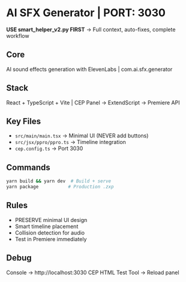 # AI SFX Generator | PORT: 3030
**USE smart_helper_v2.py FIRST** → Full context, auto-fixes, complete workflow

## Core
AI sound effects generation with ElevenLabs | com.ai.sfx.generator

## Stack
React + TypeScript + Vite | CEP Panel → ExtendScript → Premiere API

## Key Files
- `src/main/main.tsx` → Minimal UI (NEVER add buttons)
- `src/jsx/ppro/ppro.ts` → Timeline integration
- `cep.config.ts` → Port 3030

## Commands
```bash
yarn build && yarn dev  # Build + serve
yarn package           # Production .zxp
```

## Rules
- PRESERVE minimal UI design
- Smart timeline placement
- Collision detection for audio
- Test in Premiere immediately

## Debug
Console → http://localhost:3030
CEP HTML Test Tool → Reload panel
